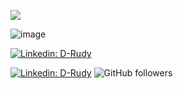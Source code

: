 ![](https://img.shields.io/badge/<Language>-<Java>-informational?style=flat&logo=<LOGO_NAME>&logoColor=white&color=2bbc8a)

![image]([BadgeURLHere](https://img.shields.io/badge/Pop!_OS-48B9C7?style=for-the-badge&logo=Pop!_OS&logoColor=white))


[![Linkedin: D-Rudy](https://img.shields.io/badge/-D-Rudy-blue?style=flat-square&logo=Linkedin&logoColor=white&link=www.linkedin.com/in/rudyduriez)](https://www.linkedin.com/in/rudyduriez)


[![Linkedin:  D-Rudy](https://img.shields.io/badge/-D-Rudy-blue?style=flat-square&logo=Linkedin&logoColor=white&link=https://www.linkedin.com/in/rudyduriez/)](https://www.linkedin.com/in/rudyduriez/)
![GitHub followers](https://img.shields.io/github/followers/D-Rudy?label=Follow&style=social)
